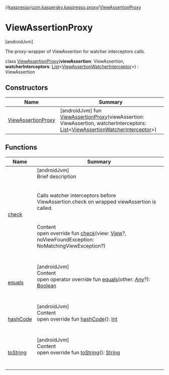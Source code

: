 //[kaspresso](../../index.md)/[com.kaspersky.kaspresso.proxy](../index.md)/[ViewAssertionProxy](index.md)



# ViewAssertionProxy  
 [androidJvm] 

The proxy-wrapper of ViewAssertion for watcher interceptors calls.

class [ViewAssertionProxy](index.md)(**viewAssertion**: ViewAssertion, **watcherInterceptors**: [List](https://kotlinlang.org/api/latest/jvm/stdlib/kotlin.collections/-list/index.html)<[ViewAssertionWatcherInterceptor](../../com.kaspersky.kaspresso.interceptors.watcher.view/-view-assertion-watcher-interceptor/index.md)>) : ViewAssertion   


## Constructors  
  
|  Name|  Summary| 
|---|---|
| [ViewAssertionProxy](-view-assertion-proxy.md)|  [androidJvm] fun [ViewAssertionProxy](-view-assertion-proxy.md)(viewAssertion: ViewAssertion, watcherInterceptors: [List](https://kotlinlang.org/api/latest/jvm/stdlib/kotlin.collections/-list/index.html)<[ViewAssertionWatcherInterceptor](../../com.kaspersky.kaspresso.interceptors.watcher.view/-view-assertion-watcher-interceptor/index.md)>)   <br>


## Functions  
  
|  Name|  Summary| 
|---|---|
| [check](check.md)| [androidJvm]  <br>Brief description  <br><br><br>Calls watcher interceptors before ViewAssertion.check on wrapped viewAssertion is called.<br><br>  <br>Content  <br>open override fun [check](check.md)(view: [View](https://developer.android.com/reference/kotlin/android/view/View.html)?, noViewFoundException: NoMatchingViewException?)  <br><br><br>
| [equals](https://kotlinlang.org/api/latest/jvm/stdlib/kotlin/-any/equals.html)| [androidJvm]  <br>Content  <br>open operator override fun [equals](https://kotlinlang.org/api/latest/jvm/stdlib/kotlin/-any/equals.html)(other: [Any](https://kotlinlang.org/api/latest/jvm/stdlib/kotlin/-any/index.html)?): [Boolean](https://kotlinlang.org/api/latest/jvm/stdlib/kotlin/-boolean/index.html)  <br><br><br>
| [hashCode](https://kotlinlang.org/api/latest/jvm/stdlib/kotlin/-any/hash-code.html)| [androidJvm]  <br>Content  <br>open override fun [hashCode](https://kotlinlang.org/api/latest/jvm/stdlib/kotlin/-any/hash-code.html)(): [Int](https://kotlinlang.org/api/latest/jvm/stdlib/kotlin/-int/index.html)  <br><br><br>
| [toString](https://kotlinlang.org/api/latest/jvm/stdlib/kotlin/-any/to-string.html)| [androidJvm]  <br>Content  <br>open override fun [toString](https://kotlinlang.org/api/latest/jvm/stdlib/kotlin/-any/to-string.html)(): [String](https://kotlinlang.org/api/latest/jvm/stdlib/kotlin/-string/index.html)  <br><br><br>

